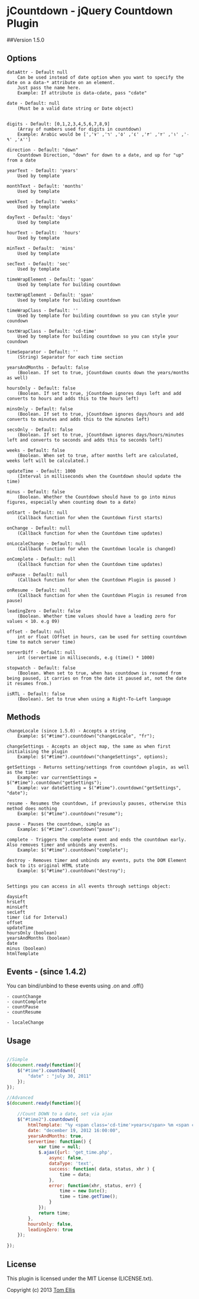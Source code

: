 # jCountdown - jQuery Countdown Plugin


##Version 1.5.0

## Options

	dataAttr - Default null
		Can be used instead of date option when you want to specify the date on a data-* attribute on an element. 
		Just pass the name here.
		Example: If attribute is data-cdate, pass "cdate"
			
	date - Default: null
		(Must be a valid date string or Date object)
	

	digits - Default: [0,1,2,3,4,5,6,7,8,9]
		(Array of numbers used for digits in countdown)
		Example: Arabic would be ['٠', '١', '٢', '٣', '٤', '٥', '٦', '٧', '٨', '٩']
	
	direction - Default: "down"
		Countdown Direction, "down" for down to a date, and up for "up" from a date

	yearText - Default: 'years'
		Used by template
	
	monthText - Default: 'months'
		Used by template
	
	weekText - Default: 'weeks'
		Used by template
		
	dayText - Default: 'days'
		Used by template
		
	hourText - Default:  'hours'
		Used by template
		
	minText - Default:  'mins'
		Used by template
		
	secText - Default: 'sec'
		Used by template

	timeWrapElement - Default: 'span'
		Used by template for building countdown
	
	textWrapElement - Default: 'span'
		Used by template for building countdown
	
	timeWrapClass - Default: ''
		Used by template for building countdown so you can style your coundown
	
	textWrapClass - Default: 'cd-time'
		Used by template for building countdown so you can style your coundown
	
	timeSeparator - Default: ''
		(String) Separator for each time section
						
	yearsAndMonths - Default: false
		(Boolean. If set to true, jCountdown counts down the years/months as well)
				
	hoursOnly - Default: false
		(Boolean. If set to true, jCountdown ignores days left and add converts to hours and adds this to the hours left)
				
	minsOnly - Default: false
		(Boolean. If set to true, jCountdown ignores days/hours and add converts to minutes and adds this to the minutes left)
				
	secsOnly - Default: false
		(Boolean. If set to true, jCountdown ignores days/hours/minutes left and converts to seconds and adds this to seconds left)

	weeks - Default: false
		(Boolean. When set to true, after months left are calculated, weeks left will be calculated.)
	
	updateTime - Default: 1000
		(Interval in milliseconds when the Countdown should update the time)
	
	minus - Default: false
		(Boolean. Whether the Countdown should have to go into minus figures, especially when counting down to a date)

	onStart - Default: null
		(Callback function for when the Countdown first starts)
			
	onChange - Default: null
		(Callback function for when the Countdown time updates)

	onLocaleChange - Default: null
		(Callback function for when the Countdown locale is changed)	

	onComplete - Default: null
		(Callback function for when the Countdown time updates)

	onPause - Default: null
		(Callback function for when the Countdown Plugin is paused )

	onResume - Default: null
		(Callback function for when the Countdown Plugin is resumed from pause)

	leadingZero - Default: false
		(Boolean. Whether time values should have a leading zero for values < 10. e.g 09)

	offset - Default: null
		int or float (Offset in hours, can be used for setting countdown time to match server time)

	serverDiff - Default: null
		int (servertime in milliseconds, e.g (time() * 1000)
	
	stopwatch - Default: false
		(Boolean. When set to true, when has countdown is resumed from being paused, it carries on from the date it paused at, not the date it resumes from.)
	
	isRTL - Default: false
		(Boolean). Set to true when using a Right-To-Left language
									
## Methods

	changeLocale (since 1.5.0) - Accepts a string
	    Example: $("#time").countdown("changeLocale", "fr");

	changeSettings - Accepts an object map, the same as when first initialising the plugin
	    Example: $("#time").countdown("changeSettings", options);

	getSettings - Returns setting/settings from countdown plugin, as well as the timer
	    Example: var currentSettings = $("#time").countdown("getSettings");
	    Example: var dateSetting = $("#time").countdown("getSettings", "date");

	resume - Resumes the countdown, if previously pauses, otherwise this method does nothing
	    Example: $("#time").countdown("resume");

	pause - Pauses the countdown, simple as
	    Example: $("#time").countdown("pause");

	complete - Triggers the complete event and ends the countdown early. Also removes timer and unbinds any events.
	    Example: $("#time").countdown("complete");

	destroy - Removes timer and unbinds any events, puts the DOM Element back to its original HTML state
	    Example: $("#time").countdown("destroy");


	Settings you can access in all events through settings object:

	daysLeft
	hrsLeft
	minsLeft
	secLeft
	timer (id for Interval)
	offset
	updateTime
	hoursOnly (boolean)
	yearsAndMonths (boolean)
	date
	minus (boolean)
	htmlTemplate

## Events - (since 1.4.2)

You can bind/unbind to these events using .on and .off()

	- countChange
	- countComplete
	- countPause
	- countResume
	
	- localeChange

## Usage

```javascript

//Simple
$(document.ready(function(){
	$("#time").countdown({
	    "date" : "july 30, 2011"
	});
});

//Advanced
$(document.ready(function(){

    //Count DOWN to a date, set via ajax
	$("#time2").countdown({
		htmlTemplate: "%y <span class='cd-time'>years</span> %m <span class='cd-time'>months</span> %d <span class='cd-time'>days</span> %h <span class='cd-time'>hours</span> %i <span class='cd-time'>mins</span> %s <span class='cd-time'>sec</span>",
		date: "december 19, 2012 16:00:00",
		yearsAndMonths: true,
		servertime: function() { 
		    var time = null; 
		    $.ajax({url: 'get_time.php', 
		        async: false, 
				dataType: 'text', 
		        success: function( data, status, xhr ) {  
					time = data; 
		        }, 
				error: function(xhr, status, err) { 
		            time = new Date(); 
					time = time.getTime();
		    	}
			});
		    return time; 
		},
		hoursOnly: false,
		leadingZero: true
	});

});

```
		
		
## License

This plugin is licensed under the MIT License (LICENSE.txt).

Copyright (c) 2013 [Tom Ellis](http://www.webmuse.co.uk)
